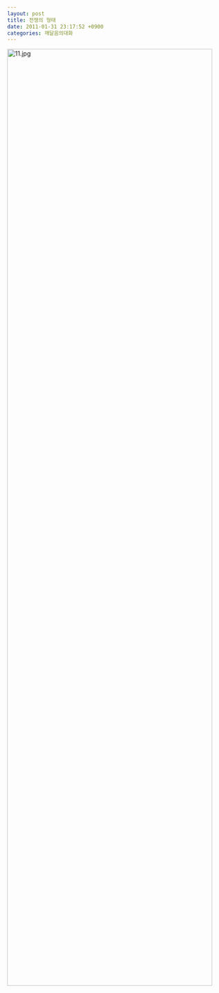 ```yaml
---
layout: post
title: 전쟁의 형태
date: 2011-01-31 23:17:52 +0900
categories: 깨달음의대화
---
```





<img src="assets/attach/images/198/372/144/11.jpg" alt="11.jpg" width="473" height="2157" />
